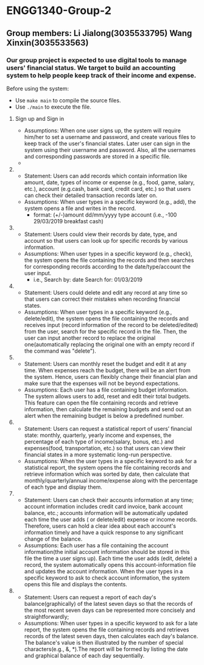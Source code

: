 # ENGG1340-Group-2
## Group members: Li Jialong(3035533795) Wang Xinxin(3035533563)
### Our group project is expected to use digital tools to manage users' financial status. We target to build an accounting system to help people keep track of their income and expense. 

Before using the system: 
 - Use `make main` to compile the source files.
 - Use `./main` to execute the file.
 
1. Sign up and Sign in
   - Assumptions: When one user signs up, the system will require him/her to set a username and password, and create various files to keep track of the user's financial states. Later user can sign in the system using their username and password. Also, all the usernames and corresponding passwords are stored in a specific file. 
   - 
   
2. - Statement: Users can add records which contain information like amount, date, types of income or expense (e.g., food, game, salary, etc.), account (e.g.cash, bank card, credit card, etc.) so that users can check their detailed transaction records later on. 
   - Assumptions: When user types in a specific keyword (e.g., add), the system opens a file and writes in the record.
     - format: (+/-)amount dd/mm/yyyy type account (i.e., -100 29/03/2019 breakfast cash)

3. - Statement: Users could view their records by date, type, and account so that users can look up for specific records by various information.
   - Assumptions: When user types in a specific keyword (e.g., check), the system opens the file containing the records and then searches for corresponding records according to the date/type/account the user input.
     - i.e., Search by: date   Search for: 01/03/2019

4. - Statement: Users could delete and edit any record at any time so that users can correct their mistakes when recording financial states.
   - Assumptions: When user types in a specific keyword (e.g., delete/edit), the system opens the file containing the records and receives input (record information of the record to be deleted/edited) from the user, search for the specific record in the file. Then, the user can input another record to replace the original one(automatically replacing the original one with an empty record if the command was "delete").

5. - Statement: Users can monthly reset the budget and edit it at any time. When expenses reach the budget, there will be an alert from the system. Hence, users can flexibly change their financial plan and make sure that the expenses will not be beyond expectations.
   - Assumptions: Each user has a file containing budget information. The system allows users to add, reset and edit their total budgets. This feature can open the file containing records and retrieve information, then calculate the remaining budgets and send out an alert when the remaining budget is below a predefined number.  

6. - Statement: Users can request a statistical report of users’ financial state: monthly, quarterly, yearly income and expenses, the percentage of each type of income(salary, bonus, etc.) and expenses(food, transportation, etc.) so that users can view their financial states in a more systematic long-run perspective.
   - Assumptions: When the user types in a specific keyword to ask for a statistical report, the system opens the file containing records and retrieve information which was sorted by date, then calculate that monthly/quarterly/annual income/expense along with the percentage of each type and display them.  

7. - Statement: Users can check their accounts information at any time; account information includes credit card invoice, bank account balance, etc.; accounts information will be automatically updated each time the user adds ( or delete/edit) expense or income records. Therefore, users can hold a clear idea about each account's information timely and have a quick response to any significant change of the balance.
   - Assumptions: Each user has a file containing the account information(the initial account information should be stored in this file the time a user signs up). Each time the user adds (edit, delete) a record, the system automatically opens this account-information file and updates the account information. When the user types in a specific keyword to ask to check account information, the system opens this file and displays the contents.  

8. - Statement: Users can request a report of each day's balance(graphically) of the latest seven days so that the records of the most recent seven days can be represented more concisely and straightforwardly;
   - Assumptions: When user types in a specific keyword to ask for a late report, the system opens the file containing records and retrieves records of the latest seven days, then calculates each day's balance. The balance's value is then illustrated by the number of special characters(e.g., &, *).The report will be formed by listing the date and graphical balance of each day sequentially.
